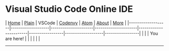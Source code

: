 # Visual Studio Code Online IDE

| [Home](README.md) | [Plain](PLAIN.md) | VSCode | [Codenvy](CODENVY.md) | [Atom](ATOM.md) | [About](ABOUT.md) | [More](MORE.md) |
|-------------------|-------------------|---------------------|---------------------|-----------------------|-----------------|-------------------|-----------------|
|                   |                   | You are here!       |                     |                       |                 |                   |                 |

---
